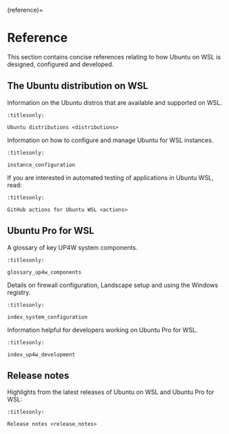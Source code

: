 (reference)=

# Reference

This section contains concise references relating to how Ubuntu on WSL is
designed, configured and developed.

## The Ubuntu distribution on WSL

Information on the Ubuntu distros that are available and supported on WSL.

```{toctree}
:titlesonly:

Ubuntu distributions <distributions>
```

Information on how to configure and manage Ubuntu for WSL instances.

```{toctree}
:titlesonly:

instance_configuration
```

If you are interested in automated testing of applications in Ubuntu WSL, read:

```{toctree}
:titlesonly:

GitHub actions for Ubuntu WSL <actions>
```

## Ubuntu Pro for WSL

A glossary of key UP4W system components.

```{toctree}
:titlesonly:

glossary_up4w_components
```

Details on firewall configuration, Landscape setup and using the Windows
registry.

```{toctree}
:titlesonly:

index_system_configuration
```

Information helpful for developers working on Ubuntu Pro for WSL.

```{toctree}
:titlesonly:

index_up4w_development
```

## Release notes

Highlights from the latest releases of Ubuntu on WSL and Ubuntu Pro for WSL:

```{toctree}
:titlesonly:

Release notes <release_notes>
```
